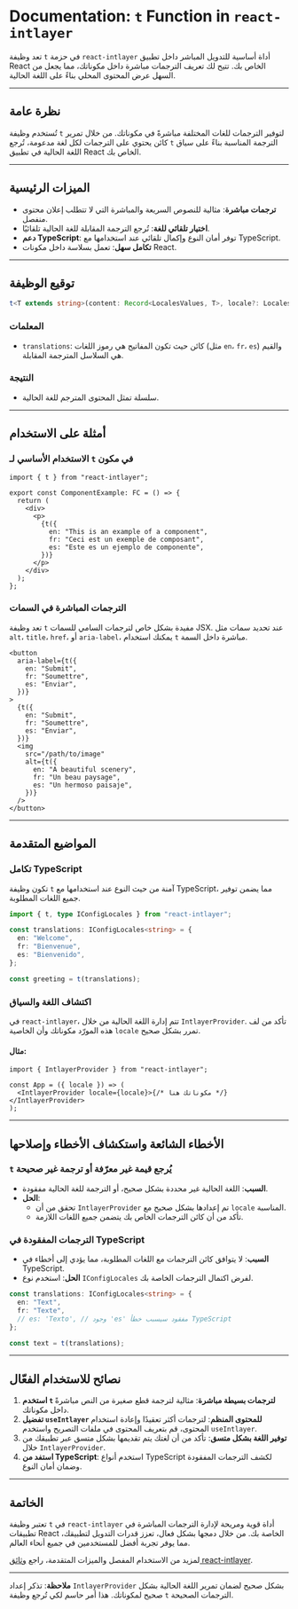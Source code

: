 # Documentation: `t` Function in `react-intlayer`

تعد وظيفة `t` في حزمة `react-intlayer` أداة أساسية للتدويل المباشر داخل تطبيق React الخاص بك. تتيح لك تعريف الترجمات مباشرة داخل مكوناتك، مما يجعل من السهل عرض المحتوى المحلي بناءً على اللغة الحالية.

---

## نظرة عامة

تُستخدم وظيفة `t` لتوفير الترجمات للغات المختلفة مباشرةً في مكوناتك. من خلال تمرير كائن يحتوي على الترجمات لكل لغة مدعومة، تُرجع `t` الترجمة المناسبة بناءً على سياق اللغة الحالية في تطبيق React الخاص بك.

---

## الميزات الرئيسية

- **ترجمات مباشرة**: مثالية للنصوص السريعة والمباشرة التي لا تتطلب إعلان محتوى منفصل.
- **اختيار تلقائي للغة**: تُرجع الترجمة المقابلة للغة الحالية تلقائيًا.
- **دعم TypeScript**: توفر أمان النوع وإكمال تلقائي عند استخدامها مع TypeScript.
- **تكامل سهل**: تعمل بسلاسة داخل مكونات React.

---

## توقيع الوظيفة

```typescript
t<T extends string>(content: Record<LocalesValues, T>, locale?: Locales): string
```

### المعلمات

- `translations`: كائن حيث تكون المفاتيح هي رموز اللغات (مثل `en`، `fr`، `es`) والقيم هي السلاسل المترجمة المقابلة.

### النتيجة

- سلسلة تمثل المحتوى المترجم للغة الحالية.

---

## أمثلة على الاستخدام

### الاستخدام الأساسي لـ `t` في مكون

```tsx
import { t } from "react-intlayer";

export const ComponentExample: FC = () => {
  return (
    <div>
      <p>
        {t({
          en: "This is an example of a component",
          fr: "Ceci est un exemple de composant",
          es: "Este es un ejemplo de componente",
        })}
      </p>
    </div>
  );
};
```

### الترجمات المباشرة في السمات

تعد وظيفة `t` مفيدة بشكل خاص لترجمات السامي للسمات JSX. عند تحديد سمات مثل `alt`، `title`، `href`، أو `aria-label`، يمكنك استخدام `t` مباشرة داخل السمة.

```tsx
<button
  aria-label={t({
    en: "Submit",
    fr: "Soumettre",
    es: "Enviar",
  })}
>
  {t({
    en: "Submit",
    fr: "Soumettre",
    es: "Enviar",
  })}
  <img
    src="/path/to/image"
    alt={t({
      en: "A beautiful scenery",
      fr: "Un beau paysage",
      es: "Un hermoso paisaje",
    })}
  />
</button>
```

---

## المواضيع المتقدمة

### تكامل TypeScript

تكون وظيفة `t` آمنة من حيث النوع عند استخدامها مع TypeScript، مما يضمن توفير جميع اللغات المطلوبة.

```typescript
import { t, type IConfigLocales } from "react-intlayer";

const translations: IConfigLocales<string> = {
  en: "Welcome",
  fr: "Bienvenue",
  es: "Bienvenido",
};

const greeting = t(translations);
```

### اكتشاف اللغة والسياق

في `react-intlayer`، تتم إدارة اللغة الحالية من خلال `IntlayerProvider`. تأكد من لف هذه المورّد مكوناتك وأن الخاصية `locale` تمرر بشكل صحيح.

#### مثال:

```tsx
import { IntlayerProvider } from "react-intlayer";

const App = ({ locale }) => (
  <IntlayerProvider locale={locale}>{/* مكوناتك هنا */}</IntlayerProvider>
);
```

---

## الأخطاء الشائعة واستكشاف الأخطاء وإصلاحها

### `t` يُرجع قيمة غير معرّفة أو ترجمة غير صحيحة

- **السبب**: اللغة الحالية غير محددة بشكل صحيح، أو الترجمة للغة الحالية مفقودة.
- **الحل**:
  - تحقق من أن `IntlayerProvider` تم إعدادها بشكل صحيح مع `locale` المناسبة.
  - تأكد من أن كائن الترجمات الخاص بك يتضمن جميع اللغات اللازمة.

### الترجمات المفقودة في TypeScript

- **السبب**: لا يتوافق كائن الترجمات مع اللغات المطلوبة، مما يؤدي إلى أخطاء في TypeScript.
- **الحل**: استخدم نوع `IConfigLocales` لفرض اكتمال الترجمات الخاصة بك.

```typescript
const translations: IConfigLocales<string> = {
  en: "Text",
  fr: "Texte",
  // es: 'Texto', // وجود 'es' مفقود سيسبب خطأ TypeScript
};

const text = t(translations);
```

---

## نصائح للاستخدام الفعّال

1. **استخدم `t` لترجمات بسيطة مباشرة**: مثالية لترجمة قطع صغيرة من النص مباشرةً داخل مكوناتك.
2. **تفضيل `useIntlayer` للمحتوى المنظم**: لترجمات أكثر تعقيدًا وإعادة استخدام المحتوى، قم بتعريف المحتوى في ملفات التصريح واستخدم `useIntlayer`.
3. **توفير اللغة بشكل متسق**: تأكد من أن لغتك يتم تقديمها بشكل متسق عبر تطبيقك من خلال `IntlayerProvider`.
4. **استفد من TypeScript**: استخدم أنواع TypeScript لكشف الترجمات المفقودة وضمان أمان النوع.

---

## الخاتمة

تعتبر وظيفة `t` في `react-intlayer` أداة قوية ومريحة لإدارة الترجمات المباشرة في تطبيقات React الخاصة بك. من خلال دمجها بشكل فعال، تعزز قدرات التدويل لتطبيقك، مما يوفر تجربة أفضل للمستخدمين في جميع أنحاء العالم.

لمزيد من الاستخدام المفصل والميزات المتقدمة، راجع [وثائق react-intlayer](https://github.com/aymericzip/intlayer/blob/main/docs/ar/intlayer_editor.md).

---

**ملاحظة**: تذكر إعداد `IntlayerProvider` بشكل صحيح لضمان تمرير اللغة الحالية بشكل صحيح لمكوناتك. هذا أمر حاسم لكي تُرجع وظيفة `t` الترجمات الصحيحة.
